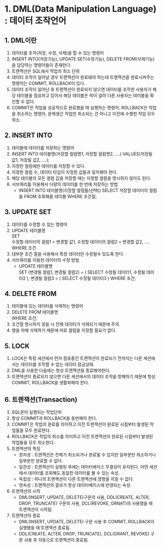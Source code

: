 # 1. DML(Data Manipulation Language) : 데이터 조작언어
## 1. DML이란
1. 데이터를 조작(저장, 수정, 삭제)을 할 수 있는 명령어
2. INSERT INTO(저장기능), UPDATE SET(수정기능), DELETE FROM(삭제기능)을 담당하는 명령어들이 존재한다.
3. 트랜잭션은 SQL에서 작업의 최소 단위
4. 데이터 조작이 일어날 경우 트랜잭션이 완료돼야 하는데 트랜잭션을 완료시켜주는 명령어는 COMMIT, ROLLBACK이 있다.
5. 데이터 조작이 일어난 후 트랜잭션이 완료되지 않으면 데이터를 조작한 사용자가 해당 테이블을 점유하고 있어서 해당 태이블은 락이 걸려 다른 사용자는 테이블을 확인할 수 없다.
6. COMMIT은 작업을 성공적으로 완료했을 때 실행하는 명령어, ROLLBACK은 작업을 취소하는 명령어. 문제생긴 작업만 취소되는 건 아니고 이전에 수행한 작업 모두 취소.

## 2. INSERT INTO
1. 테이블에 데이터를 저장하는 명령어
2. INSERT INTO 테이블명(저장할 컬럼명1, 저장할 컬럼명2, ....) VALUES(저장될 값1, 저장될 값2, ....);
3. 지정한 컬럼에만 데이터를 저장할 수 있다.
4. 지정한 컬럼 수, 데이터 타입이 지정한 값들과 일치해야 한다.
5. 해당 테이블의 모든 컬럼 값을 저장할 때는 지정할 컬럼을 명시하지 않아도 된다.
6. 서브쿼리를 이용해서 다량의 데이터를 한 번에 저장하는 방법
    - INSERT INTO 테이블명(지정할 컬럼들(선택))
      SELECT 저장할 데이터의 컬럼들
        FROM 조회해올 테이블
        WHERE 조건절;

## 3. UPDATE SET
1. 데이터를 수정할 수 있는 명령어
2. UPDATE 테이블명  
      SET  
          수정할 데이터의 컬럼1 = 변경할 값1,
          수정할 데이터의 컬럼2 = 변경할 값2,
          ....
      WHERE 조건
3. 대부분 조건 절을 사용해서 특정 데이터만 수정될수 있도록 한다.
4. 서브쿼리를 이용한 데이터의 수정 방법
    - UPDATE 테이블명  
          SET
              (변경될 컬럼1, 변경될 컬럼2) = (
                                                SELECT 수정될 데이터1, 수정될 데이터2
                                            ),
              변경될 컬럼3 = (
                                SELECT 수정될 데이터3
                            )
          WHERE 조건;

## 4. DELETE FROM
1. 테이블에 있는 데이터를 삭제하는 명령어
2. DELETE FROM 테이블명  
       WHERE 조건;
3. 조건절 명시하지 않을 시 전체 데이터가 삭제되기 때문에 주의.
4. 행을 아예 삭제하기 때문에 따로 컬럼을 지정할 필요가 없다.

## 5. LOCK
1. LOCK은 특정 세션에서 먼저 점유중인 트랜잭션이 완료되기 전까지는 다른 세션에서는 데이터를 조작할 수 없는 데이터 잠금상태.
2. DML을 사용한 다음에는 항상 트랜잭션을 종료해야한다. 
3. 트랜잭션이 종료되지 않으면 다른 세션에서의 데이터 조작을 방해하기 때문에 항상 COMMIT, ROLLBACK을 생활화해야 한다.

## 6. 트랜잭션(Transaction)
1. SQL문이 실행되는 작업단위
2. 항상 COMMIT과 ROLLBACK을 동반해야 한다.
3. COMMIT은 작업의 완료를 의미하고 이전 트랜잭션이 완료된 시점부터 발생된 작업들을 모두 완료한다.
4. ROLLBACK은 작업의 취소를 의미하고 이전 트랜잭션이 완료된 시점부터 발생된 작업들을 모두 취소한다.
5. 트랜잭션의 특징
    - 원자성 : 트랜잭션은 전체가 취소되거나 완료될 수 있지만 일부분만 취소하거나 일부분만 완료할 수 없다.
    - 일관성 : 트랜잭션이 실행된 후에는 데이터베이스 무결성이 유지된다. 어떤 세션에서 데이터를 조회해도 동일한 데이터를 볼 수 있는 속성.
    - 독립성 : 하나의 트랜잭션이 다른 트랜잭션에 영향을 끼칠 수 없다.
    - 영속성 : 트랜잭션의 결과가 항상 데이터베이스에 반영되는 속성.
6. 트랜잭션의 시작
    - DML(INSERT, UPDATE, DELETE)구문의 사용, DDL(CREATE, ALTER, DROP, TRUNCATE) 구문의 사용, DCL(REVOKE, GRNAT)의 사용했을 때 트랜잭션이 시작됨.
7. 트랜잭션의 종료
    - DML(INSERT, UPDATE, DELETE) 구문 사용 후 COMMIT, ROLLBACK이 실행됐을 때 트랜잭션 종료됨.
    - DDL(CREATE, ALTER, DROP, TRUNCATE), DCL(GRANT, REVOKE) 구문 사용 후 자동으로 트랜잭션이 종료됨.